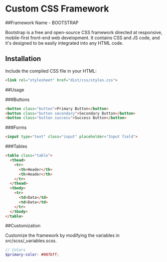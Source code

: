 # Custom CSS Framework

##Framework Name - BOOTSTRAP

Bootstrap is a free and open-source CSS framework directed at responsive, mobile-first front-end web development. It contains CSS and JS code, and it's designed to be easily integrated into any HTML code.


## Installation

Include the compiled CSS file in your HTML:

```html
<link rel="stylesheet" href="dist/css/styles.css">
```

##Usage

###Buttons
```html
<button class="button">Primary Button</button>
<button class="button secondary">Secondary Button</button>
<button class="button success">Success Button</button>
```
###Forms
```html
<input type="text" class="input" placeholder="Input field">
```
###Tables
```html
<table class="table">
  <thead>
    <tr>
      <th>Header</th>
      <th>Header</th>
    </tr>
  </thead>
  <tbody>
    <tr>
      <td>Data</td>
      <td>Data</td>
    </tr>
  </tbody>
</table>
```
##Customization

Customize the framework by modifying the variables in src/scss/_variables.scss.

```scss
// Colors
$primary-color: #007bff;
```


